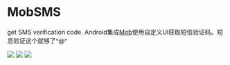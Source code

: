 # MobSMS
get SMS verification code. Android集成[Mob](http://wiki.mob.com/android-%E7%9F%AD%E4%BF%A1sdk%E9%9B%86%E6%88%90%E6%96%87%E6%A1%A3/)使用自定义UI获取短信验证码。短息验证这个就够了^@^

![](http://i.imgur.com/aRtYFtz.png)
![](http://i.imgur.com/VLwYPit.png)
![](http://i.imgur.com/icVDjpU.png)